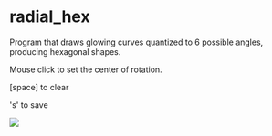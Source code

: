 # radial_hex

Program that draws glowing curves quantized to 6 possible angles,
producing hexagonal shapes.

Mouse click to set the center of rotation.

[space] to clear

's' to save

![](https://raw.githubusercontent.com/hamoid/Fun-Programming/master/processing/ideas/2015/09/radial_hex/thumb.jpg)
